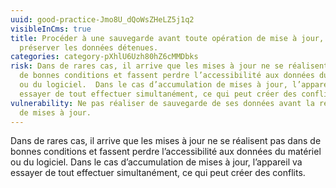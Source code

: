 ```yaml
---
uuid: good-practice-Jmo8U_dQoWsZHeLZ5j1q2
visibleInCms: true
title: Procéder à une sauvegarde avant toute opération de mise à jour, afin de
  préserver les données détenues.
categories: category-pXhlU6Uzh80hZ6cMMDbks
risk: Dans de rares cas, il arrive que les mises à jour ne se réalisent pas dans
  de bonnes conditions et fassent perdre l’accessibilité aux données du matériel
  ou du logiciel.  Dans le cas d’accumulation de mises à jour, l’appareil va
  essayer de tout effectuer simultanément, ce qui peut créer des conflits.
vulnerability: Ne pas réaliser de sauvegarde de ses données avant la réalisation
  de mises à jour.
---
```

Dans de rares cas, il arrive que les mises à jour ne se réalisent pas
dans de bonnes conditions et fassent perdre l’accessibilité aux données du
matériel ou du logiciel.  Dans le cas d’accumulation de mises à jour,
l’appareil va essayer de tout effectuer simultanément, ce qui peut créer des
conflits.